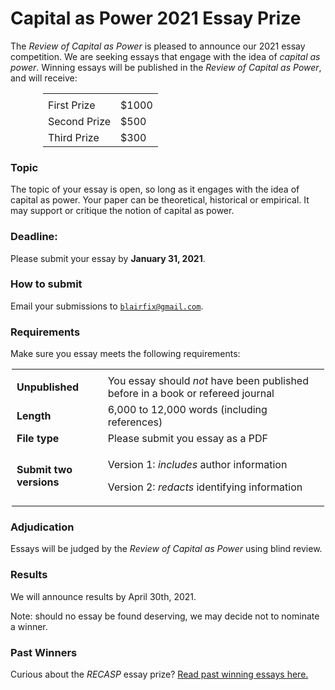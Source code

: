 # Capital as Power 2021 Essay Prize


The *Review of Capital as Power* is pleased to announce our 2021 essay competition. We are seeking essays that engage with the idea of *capital as power*. Winning essays will be published in the *Review of Capital as Power*, and will receive:

<table style="width:400px; margin-left: auto;margin-right: auto;">
<td></td><td></td>
<tr><td>First Prize</td><td>$1000</td></tr>
<tr><td>Second Prize</td><td>$500</td></tr>
<tr><td>Third Prize</td><td>$300</td></tr>
</table>


### Topic

The topic of your essay is open, so long as it engages with the idea of capital as power. Your paper can be theoretical, historical or empirical. It may support or critique the notion of capital as power. 

### Deadline: 

Please submit your essay by **January 31, 2021**. 


### How to submit

Email your submissions to [`blairfix@gmail.com`](mailto:blairfix@gmail.com).


### Requirements

Make sure you essay meets the following requirements:


<table style="width:500px; margin-left: auto; margin-right: auto;">
<td></td><td></td>
<tr><td><b>Unpublished</b></td><td>You essay should <i>not</i> have been published before in a book or refereed journal</td></tr>
<tr><td><b>Length</b></td><td> 6,000 to 12,000 words (including references)</td></tr>
<tr><td><b>File type</b></td><td>Please submit you essay as a PDF</td>
<tr><td><b>Submit two versions</b></td><td>
<p>Version 1: <i>includes</i> author information</p>
<p>Version 2: <i>redacts</i> identifying information</p>
</td>
</tr>
</table>


### Adjudication

Essays will be judged by the *Review of Capital as Power* using blind review. 



### Results

We will announce results by April 30th, 2021. 


Note: should no essay be found deserving, we may decide not to nominate a winner.

### Past Winners

Curious about the *RECASP* essay prize? [Read past winning essays here.](https://capitalaspower.com/recasp/essay-winners/)

